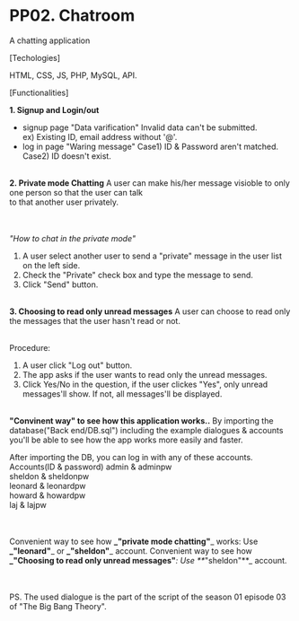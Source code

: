 <h1 style=>PP02. Chatroom</h1>

A chatting application

[Techologies] 

HTML, CSS, JS, PHP, MySQL, API. 

[Functionalities]

**1. Signup and Login/out**
   - signup page
    "Data varification"
    Invalid data can't be submitted.  
    ex) Existing ID, email address without '@'.
    <br/>
   - log in page
    "Waring message"
    Case1) ID & Password aren't matched.
    Case2) ID doesn't exist.
   <br/><br/>
   
**2. Private mode Chatting**
  A user can make his/her message visioble to only one person so that the user can talk <br/>
  to that another user privately.<br/>
  <br/><br/>
  
  *"How to chat in the private mode"*
  1. A user select another user to send a "private" message in the user list on the left side.
  2. Check the "Private" check box and type the message to send. 
  3. Click "Send" button. 
  <br/><br/>
  
**3. Choosing to read only unread messages**
  A user can choose to read only the messages that the user hasn't read or not.<br/>
   <br/>
   
  Procedure:
  1) A user click "Log out" button. 
  2) The app asks if the user wants to read only the unread messages.
  1) Click Yes/No in the question, if the user clickes "Yes", only unread messages'll show.
    If not, all messages'll be displayed. 
  <br/><br/>
 
 **"Convinent way" to see how this application works..**
 By importing the database("Back end/DB.sql") including the example dialogues & accounts
 you'll be able to see how the app works more easily and faster. 
 
 After importing the DB, you can log in with any of these accounts.
    Accounts(ID & password)
   admin   & adminpw   </br>
   sheldon & sheldonpw </br>
   leonard & leonardpw </br>
   howard  & howardpw  </br>
   laj     & lajpw     </br>
   </br></br>
   
Convenient way to see how **_"private mode chatting"**_ works: Use **_"leonard"**_ or **_"sheldon"**_ account.
Convenient way to see how **_"Choosing to read only unread messages"**_: Use **_"sheldon"**_ account.
   </br></br></br>


PS. The used dialogue is the part of the script of the season 01 episode 03 of "The Big Bang Theory".
